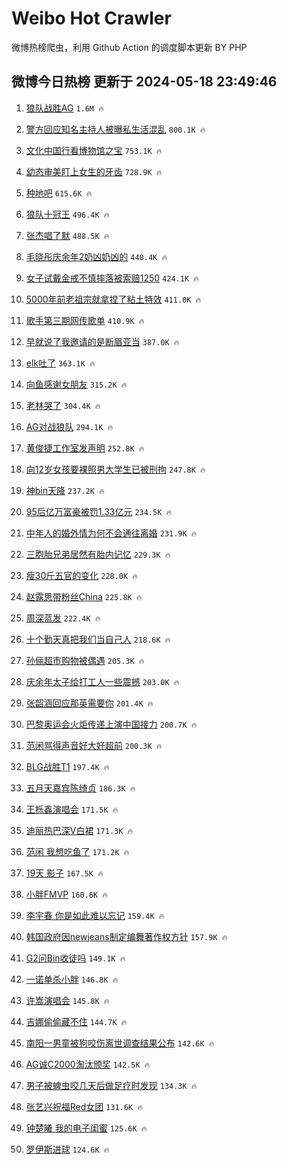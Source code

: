 # Weibo Hot Crawler 



微博热榜爬虫，利用 Github Action 的调度脚本更新 BY PHP 


## 微博今日热榜 更新于 2024-05-18 23:49:46 
1. [狼队战胜AG](https://s.weibo.com/weibo?q=%23%E7%8B%BC%E9%98%9F%E6%88%98%E8%83%9CAG%23&t=31&band_rank=1&Refer=top) `1.6M 🔥` 

1. [警方回应知名主持人被曝私生活混乱](https://s.weibo.com/weibo?q=%23%E8%AD%A6%E6%96%B9%E5%9B%9E%E5%BA%94%E7%9F%A5%E5%90%8D%E4%B8%BB%E6%8C%81%E4%BA%BA%E8%A2%AB%E6%9B%9D%E7%A7%81%E7%94%9F%E6%B4%BB%E6%B7%B7%E4%B9%B1%23&t=31&band_rank=2&Refer=top) `800.1K 🔥` 

1. [文化中国行看博物馆之宝](https://s.weibo.com/weibo?q=%23%E6%96%87%E5%8C%96%E4%B8%AD%E5%9B%BD%E8%A1%8C%E7%9C%8B%E5%8D%9A%E7%89%A9%E9%A6%86%E4%B9%8B%E5%AE%9D%23&t=31&band_rank=3&Refer=top) `753.1K 🔥` 

1. [幼态审美盯上女生的牙齿](https://s.weibo.com/weibo?q=%23%E5%B9%BC%E6%80%81%E5%AE%A1%E7%BE%8E%E7%9B%AF%E4%B8%8A%E5%A5%B3%E7%94%9F%E7%9A%84%E7%89%99%E9%BD%BF%23&t=31&band_rank=4&Refer=top) `728.9K 🔥` 

1. [种地吧](https://s.weibo.com/weibo?q=%E7%A7%8D%E5%9C%B0%E5%90%A7&t=31&band_rank=5&Refer=top) `615.6K 🔥` 

1. [狼队十冠王](https://s.weibo.com/weibo?q=%23%E7%8B%BC%E9%98%9F%E5%8D%81%E5%86%A0%E7%8E%8B%23&t=31&band_rank=6&Refer=top) `496.4K 🔥` 

1. [张杰唱了默](https://s.weibo.com/weibo?q=%23%E5%BC%A0%E6%9D%B0%E5%94%B1%E4%BA%86%E9%BB%98%23&t=31&band_rank=7&Refer=top) `488.5K 🔥` 

1. [毛晓彤庆余年2奶凶奶凶的](https://s.weibo.com/weibo?q=%23%E6%AF%9B%E6%99%93%E5%BD%A4%E5%BA%86%E4%BD%99%E5%B9%B42%E5%A5%B6%E5%87%B6%E5%A5%B6%E5%87%B6%E7%9A%84%23&t=31&band_rank=8&Refer=top) `440.4K 🔥` 

1. [女子试戴金戒不慎摔落被索赔1250](https://s.weibo.com/weibo?q=%23%E5%A5%B3%E5%AD%90%E8%AF%95%E6%88%B4%E9%87%91%E6%88%92%E4%B8%8D%E6%85%8E%E6%91%94%E8%90%BD%E8%A2%AB%E7%B4%A2%E8%B5%941250%23&t=31&band_rank=9&Refer=top) `424.1K 🔥` 

1. [5000年前老祖宗就拿捏了粘土特效](https://s.weibo.com/weibo?q=%235000%E5%B9%B4%E5%89%8D%E8%80%81%E7%A5%96%E5%AE%97%E5%B0%B1%E6%8B%BF%E6%8D%8F%E4%BA%86%E7%B2%98%E5%9C%9F%E7%89%B9%E6%95%88%23&t=31&band_rank=10&Refer=top) `411.0K 🔥` 

1. [歌手第三期网传歌单](https://s.weibo.com/weibo?q=%23%E6%AD%8C%E6%89%8B%E7%AC%AC%E4%B8%89%E6%9C%9F%E7%BD%91%E4%BC%A0%E6%AD%8C%E5%8D%95%23&t=31&band_rank=11&Refer=top) `410.9K 🔥` 

1. [早就说了我邀请的是断眉亚当](https://s.weibo.com/weibo?q=%23%E6%97%A9%E5%B0%B1%E8%AF%B4%E4%BA%86%E6%88%91%E9%82%80%E8%AF%B7%E7%9A%84%E6%98%AF%E6%96%AD%E7%9C%89%E4%BA%9A%E5%BD%93%23&t=31&band_rank=12&Refer=top) `387.0K 🔥` 

1. [elk吐了](https://s.weibo.com/weibo?q=elk%E5%90%90%E4%BA%86&t=31&band_rank=13&Refer=top) `363.1K 🔥` 

1. [向鱼感谢女朋友](https://s.weibo.com/weibo?q=%23%E5%90%91%E9%B1%BC%E6%84%9F%E8%B0%A2%E5%A5%B3%E6%9C%8B%E5%8F%8B%23&t=31&band_rank=14&Refer=top) `315.2K 🔥` 

1. [老林哭了](https://s.weibo.com/weibo?q=%E8%80%81%E6%9E%97%E5%93%AD%E4%BA%86&t=31&band_rank=15&Refer=top) `304.4K 🔥` 

1. [AG对战狼队](https://s.weibo.com/weibo?q=%23AG%E5%AF%B9%E6%88%98%E7%8B%BC%E9%98%9F%23&t=31&band_rank=16&Refer=top) `294.1K 🔥` 

1. [黄俊捷工作室发声明](https://s.weibo.com/weibo?q=%23%E9%BB%84%E4%BF%8A%E6%8D%B7%E5%B7%A5%E4%BD%9C%E5%AE%A4%E5%8F%91%E5%A3%B0%E6%98%8E%23&t=31&band_rank=17&Refer=top) `252.8K 🔥` 

1. [向12岁女孩要裸照男大学生已被刑拘](https://s.weibo.com/weibo?q=%23%E5%90%9112%E5%B2%81%E5%A5%B3%E5%AD%A9%E8%A6%81%E8%A3%B8%E7%85%A7%E7%94%B7%E5%A4%A7%E5%AD%A6%E7%94%9F%E5%B7%B2%E8%A2%AB%E5%88%91%E6%8B%98%23&t=31&band_rank=18&Refer=top) `247.8K 🔥` 

1. [神bin天降](https://s.weibo.com/weibo?q=%E7%A5%9Ebin%E5%A4%A9%E9%99%8D&t=31&band_rank=19&Refer=top) `237.2K 🔥` 

1. [95后亿万富豪被罚1.33亿元](https://s.weibo.com/weibo?q=%2395%E5%90%8E%E4%BA%BF%E4%B8%87%E5%AF%8C%E8%B1%AA%E8%A2%AB%E7%BD%9A1.33%E4%BA%BF%E5%85%83%23&t=31&band_rank=20&Refer=top) `234.5K 🔥` 

1. [中年人的婚外情为何不会通往离婚](https://s.weibo.com/weibo?q=%23%E4%B8%AD%E5%B9%B4%E4%BA%BA%E7%9A%84%E5%A9%9A%E5%A4%96%E6%83%85%E4%B8%BA%E4%BD%95%E4%B8%8D%E4%BC%9A%E9%80%9A%E5%BE%80%E7%A6%BB%E5%A9%9A%23&t=31&band_rank=21&Refer=top) `231.9K 🔥` 

1. [三胞胎兄弟居然有胎内记忆](https://s.weibo.com/weibo?q=%23%E4%B8%89%E8%83%9E%E8%83%8E%E5%85%84%E5%BC%9F%E5%B1%85%E7%84%B6%E6%9C%89%E8%83%8E%E5%86%85%E8%AE%B0%E5%BF%86%23&t=31&band_rank=22&Refer=top) `229.3K 🔥` 

1. [瘦30斤五官的变化](https://s.weibo.com/weibo?q=%23%E7%98%A630%E6%96%A4%E4%BA%94%E5%AE%98%E7%9A%84%E5%8F%98%E5%8C%96%23&t=31&band_rank=23&Refer=top) `228.0K 🔥` 

1. [赵露思带粉丝China](https://s.weibo.com/weibo?q=%23%E8%B5%B5%E9%9C%B2%E6%80%9D%E5%B8%A6%E7%B2%89%E4%B8%9DChina%23&t=31&band_rank=24&Refer=top) `225.8K 🔥` 

1. [周深蓝发](https://s.weibo.com/weibo?q=%23%E5%91%A8%E6%B7%B1%E8%93%9D%E5%8F%91%23&t=31&band_rank=25&Refer=top) `222.4K 🔥` 

1. [十个勤天真把我们当自己人](https://s.weibo.com/weibo?q=%23%E5%8D%81%E4%B8%AA%E5%8B%A4%E5%A4%A9%E7%9C%9F%E6%8A%8A%E6%88%91%E4%BB%AC%E5%BD%93%E8%87%AA%E5%B7%B1%E4%BA%BA%23&t=31&band_rank=26&Refer=top) `218.6K 🔥` 

1. [孙俪超市购物被偶遇](https://s.weibo.com/weibo?q=%23%E5%AD%99%E4%BF%AA%E8%B6%85%E5%B8%82%E8%B4%AD%E7%89%A9%E8%A2%AB%E5%81%B6%E9%81%87%23&t=31&band_rank=27&Refer=top) `205.3K 🔥` 

1. [庆余年太子给打工人一些震撼](https://s.weibo.com/weibo?q=%23%E5%BA%86%E4%BD%99%E5%B9%B4%E5%A4%AA%E5%AD%90%E7%BB%99%E6%89%93%E5%B7%A5%E4%BA%BA%E4%B8%80%E4%BA%9B%E9%9C%87%E6%92%BC%23&t=31&band_rank=28&Refer=top) `203.0K 🔥` 

1. [张韶涵回应那英需要你](https://s.weibo.com/weibo?q=%23%E5%BC%A0%E9%9F%B6%E6%B6%B5%E5%9B%9E%E5%BA%94%E9%82%A3%E8%8B%B1%E9%9C%80%E8%A6%81%E4%BD%A0%23&t=31&band_rank=29&Refer=top) `201.4K 🔥` 

1. [巴黎奥运会火炬传递上演中国接力](https://s.weibo.com/weibo?q=%23%E5%B7%B4%E9%BB%8E%E5%A5%A5%E8%BF%90%E4%BC%9A%E7%81%AB%E7%82%AC%E4%BC%A0%E9%80%92%E4%B8%8A%E6%BC%94%E4%B8%AD%E5%9B%BD%E6%8E%A5%E5%8A%9B%23&t=31&band_rank=30&Refer=top) `200.7K 🔥` 

1. [范闲骂得声音好大好超前](https://s.weibo.com/weibo?q=%E8%8C%83%E9%97%B2%E9%AA%82%E5%BE%97%E5%A3%B0%E9%9F%B3%E5%A5%BD%E5%A4%A7%E5%A5%BD%E8%B6%85%E5%89%8D&t=31&band_rank=31&Refer=top) `200.3K 🔥` 

1. [BLG战胜T1](https://s.weibo.com/weibo?q=%23BLG%E6%88%98%E8%83%9CT1%23&t=31&band_rank=32&Refer=top) `197.4K 🔥` 

1. [五月天嘉宾陈绮贞](https://s.weibo.com/weibo?q=%E4%BA%94%E6%9C%88%E5%A4%A9%E5%98%89%E5%AE%BE%E9%99%88%E7%BB%AE%E8%B4%9E&t=31&band_rank=33&Refer=top) `186.3K 🔥` 

1. [王栎鑫演唱会](https://s.weibo.com/weibo?q=%E7%8E%8B%E6%A0%8E%E9%91%AB%E6%BC%94%E5%94%B1%E4%BC%9A&t=31&band_rank=34&Refer=top) `171.5K 🔥` 

1. [迪丽热巴深V白裙](https://s.weibo.com/weibo?q=%23%E8%BF%AA%E4%B8%BD%E7%83%AD%E5%B7%B4%E6%B7%B1V%E7%99%BD%E8%A3%99%23&t=31&band_rank=35&Refer=top) `171.3K 🔥` 

1. [范闲 我想吃鱼了](https://s.weibo.com/weibo?q=%E8%8C%83%E9%97%B2%20%E6%88%91%E6%83%B3%E5%90%83%E9%B1%BC%E4%BA%86&t=31&band_rank=36&Refer=top) `171.2K 🔥` 

1. [19天 影子](https://s.weibo.com/weibo?q=19%E5%A4%A9%20%E5%BD%B1%E5%AD%90&t=31&band_rank=37&Refer=top) `167.5K 🔥` 

1. [小胖FMVP](https://s.weibo.com/weibo?q=%E5%B0%8F%E8%83%96FMVP&t=31&band_rank=38&Refer=top) `160.6K 🔥` 

1. [李宇春 你是如此难以忘记](https://s.weibo.com/weibo?q=%E6%9D%8E%E5%AE%87%E6%98%A5%20%E4%BD%A0%E6%98%AF%E5%A6%82%E6%AD%A4%E9%9A%BE%E4%BB%A5%E5%BF%98%E8%AE%B0&t=31&band_rank=39&Refer=top) `159.4K 🔥` 

1. [韩国政府因newjeans制定编舞著作权方针](https://s.weibo.com/weibo?q=%23%E9%9F%A9%E5%9B%BD%E6%94%BF%E5%BA%9C%E5%9B%A0newjeans%E5%88%B6%E5%AE%9A%E7%BC%96%E8%88%9E%E8%91%97%E4%BD%9C%E6%9D%83%E6%96%B9%E9%92%88%23&t=31&band_rank=40&Refer=top) `157.9K 🔥` 

1. [G2问Bin收徒吗](https://s.weibo.com/weibo?q=%23G2%E9%97%AEBin%E6%94%B6%E5%BE%92%E5%90%97%23&t=31&band_rank=41&Refer=top) `149.1K 🔥` 

1. [一诺单杀小胖](https://s.weibo.com/weibo?q=%23%E4%B8%80%E8%AF%BA%E5%8D%95%E6%9D%80%E5%B0%8F%E8%83%96%23&t=31&band_rank=42&Refer=top) `146.8K 🔥` 

1. [许嵩演唱会](https://s.weibo.com/weibo?q=%E8%AE%B8%E5%B5%A9%E6%BC%94%E5%94%B1%E4%BC%9A&t=31&band_rank=43&Refer=top) `145.8K 🔥` 

1. [吉娜偷偷藏不住](https://s.weibo.com/weibo?q=%23%E5%90%89%E5%A8%9C%E5%81%B7%E5%81%B7%E8%97%8F%E4%B8%8D%E4%BD%8F%23&t=31&band_rank=44&Refer=top) `144.7K 🔥` 

1. [南阳一男童被狗咬伤离世调查结果公布](https://s.weibo.com/weibo?q=%23%E5%8D%97%E9%98%B3%E4%B8%80%E7%94%B7%E7%AB%A5%E8%A2%AB%E7%8B%97%E5%92%AC%E4%BC%A4%E7%A6%BB%E4%B8%96%E8%B0%83%E6%9F%A5%E7%BB%93%E6%9E%9C%E5%85%AC%E5%B8%83%23&t=31&band_rank=45&Refer=top) `142.6K 🔥` 

1. [AG诚C2000淘汰颁奖](https://s.weibo.com/weibo?q=%23AG%E8%AF%9AC2000%E6%B7%98%E6%B1%B0%E9%A2%81%E5%A5%96%23&t=31&band_rank=46&Refer=top) `142.5K 🔥` 

1. [男子被蜱虫咬几天后做足疗时发现](https://s.weibo.com/weibo?q=%23%E7%94%B7%E5%AD%90%E8%A2%AB%E8%9C%B1%E8%99%AB%E5%92%AC%E5%87%A0%E5%A4%A9%E5%90%8E%E5%81%9A%E8%B6%B3%E7%96%97%E6%97%B6%E5%8F%91%E7%8E%B0%23&t=31&band_rank=47&Refer=top) `134.3K 🔥` 

1. [张艺兴祝福Red女团](https://s.weibo.com/weibo?q=%23%E5%BC%A0%E8%89%BA%E5%85%B4%E7%A5%9D%E7%A6%8FRed%E5%A5%B3%E5%9B%A2%23&t=31&band_rank=48&Refer=top) `131.6K 🔥` 

1. [钟楚曦 我的电子闺蜜](https://s.weibo.com/weibo?q=%E9%92%9F%E6%A5%9A%E6%9B%A6%20%E6%88%91%E7%9A%84%E7%94%B5%E5%AD%90%E9%97%BA%E8%9C%9C&t=31&band_rank=49&Refer=top) `125.6K 🔥` 

1. [罗伊斯进球](https://s.weibo.com/weibo?q=%E7%BD%97%E4%BC%8A%E6%96%AF%E8%BF%9B%E7%90%83&t=31&band_rank=50&Refer=top) `124.6K 🔥` 

